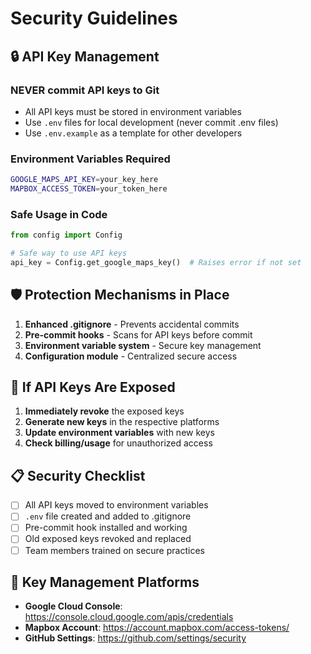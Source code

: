 # Security Guidelines

## 🔒 API Key Management

### NEVER commit API keys to Git
- All API keys must be stored in environment variables
- Use `.env` files for local development (never commit .env files)
- Use `.env.example` as a template for other developers

### Environment Variables Required
```bash
GOOGLE_MAPS_API_KEY=your_key_here
MAPBOX_ACCESS_TOKEN=your_token_here
```

### Safe Usage in Code
```python
from config import Config

# Safe way to use API keys
api_key = Config.get_google_maps_key()  # Raises error if not set
```

## 🛡️ Protection Mechanisms in Place

1. **Enhanced .gitignore** - Prevents accidental commits
2. **Pre-commit hooks** - Scans for API keys before commit
3. **Environment variable system** - Secure key management
4. **Configuration module** - Centralized secure access

## 🚨 If API Keys Are Exposed

1. **Immediately revoke** the exposed keys
2. **Generate new keys** in the respective platforms
3. **Update environment variables** with new keys
4. **Check billing/usage** for unauthorized access

## 📋 Security Checklist

- [ ] All API keys moved to environment variables
- [ ] `.env` file created and added to .gitignore
- [ ] Pre-commit hook installed and working
- [ ] Old exposed keys revoked and replaced
- [ ] Team members trained on secure practices

## 🔗 Key Management Platforms

- **Google Cloud Console**: https://console.cloud.google.com/apis/credentials
- **Mapbox Account**: https://account.mapbox.com/access-tokens/
- **GitHub Settings**: https://github.com/settings/security
